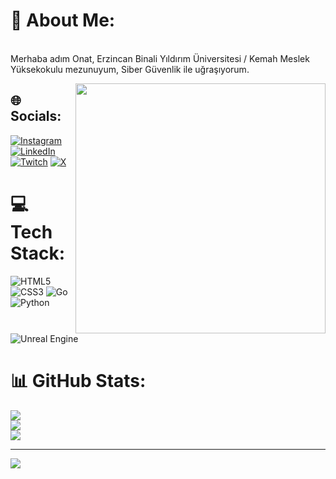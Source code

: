 # 💫 About Me:

<br>Merhaba adım Onat, Erzincan Binali Yıldırım Üniversitesi / Kemah Meslek Yüksekokulu mezunuyum, Siber Güvenlik ile uğraşıyorum.<br>

<img align=right src="/hackergif.gif" width=400>

## 🌐 Socials:
[![Instagram](https://img.shields.io/badge/Instagram-%23E4405F.svg?logo=Instagram&logoColor=white)](https://instagram.com/_onatd) 
[![LinkedIn](https://img.shields.io/badge/LinkedIn-%230077B5.svg?logo=linkedin&logoColor=white)](https://linkedin.com/in/onatdibo) 
[![Twitch](https://img.shields.io/badge/Twitch-%239146FF.svg?logo=Twitch&logoColor=white)](https://twitch.tv/mystispy) 
[![X](https://img.shields.io/badge/X-black.svg?logo=X&logoColor=white)](https://x.com/mystispy)

# 💻 Tech Stack:
![HTML5](https://img.shields.io/badge/html5-%23E34F26.svg?style=for-the-badge&logo=html5&logoColor=white) 
![CSS3](https://img.shields.io/badge/css3-%231572B6.svg?style=for-the-badge&logo=css3&logoColor=white) 
![Go](https://img.shields.io/badge/go-%2300ADD8.svg?style=for-the-badge&logo=go&logoColor=white) 
![Python](https://img.shields.io/badge/python-3670A0?style=for-the-badge&logo=python&logoColor=ffdd54) 
![Unreal Engine](https://img.shields.io/badge/unrealengine-%23313131.svg?style=for-the-badge&logo=unrealengine&logoColor=white)

# 📊 GitHub Stats:
![](https://github-readme-stats.vercel.app/api?username=mysti-spy&theme=dark&hide_border=false&include_all_commits=false&count_private=false)<br/>
![](https://github-readme-streak-stats.herokuapp.com/?user=mysti-spy&theme=dark&hide_border=false)<br/>
![](https://github-readme-stats.vercel.app/api/top-langs/?username=mysti-spy&theme=dark&hide_border=false&include_all_commits=false&count_private=false&layout=compact)

---
[![](https://visitcount.itsvg.in/api?id=mysti-spy&icon=0&color=0)](https://visitcount.itsvg.in)
